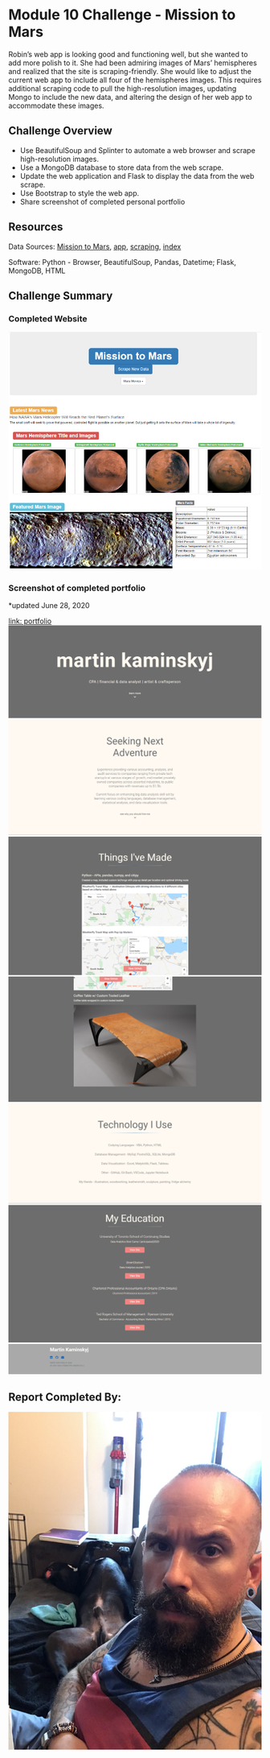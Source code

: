 # Module 10 Challenge - Mission to Mars

Robin’s web app is looking good and functioning well, but she wanted to add more polish to it. She had been admiring images of Mars’ hemispheres and realized that the site is scraping-friendly. She would like to adjust the current web app to include all four of the hemispheres images. This requires additional scraping code to pull the high-resolution images, updating Mongo to include the new data, and altering the design of her web app to accommodate these images.

## Challenge Overview
- Use BeautifulSoup and Splinter to automate a web browser and scrape high-resolution images.
- Use a MongoDB database to store data from the web scrape.
- Update the web application and Flask to display the data from the web scrape.
- Use Bootstrap to style the web app.
- Share screenshot of completed personal portfolio

## Resources
Data Sources: [Mission to Mars](Mission_to_Mars.ipynb), [app](app_challenge.py), [scraping](scraping_challenge.py), [index](templates/index_challenge.html)

Software: Python - Browser, BeautifulSoup, Pandas, Datetime; Flask, MongoDB, HTML

## Challenge Summary

### Completed Website
![](images/mars_website.PNG)

### Screenshot of completed portfolio

*updated June 28, 2020

[link: portfolio](https://github.com/martinkaminskyj/portfolio)
![](images/portfolio_1.PNG)
![](images/portfolio_2.PNG)
![](images/portfolio_3.PNG)
![](images/portfolio_4.PNG)
![](images/portfolio_5.PNG)
![](images/portfolio_6.PNG)
![](images/portfolio_7.PNG)

## Report Completed By:
![](images/sal_spread.jpg)
